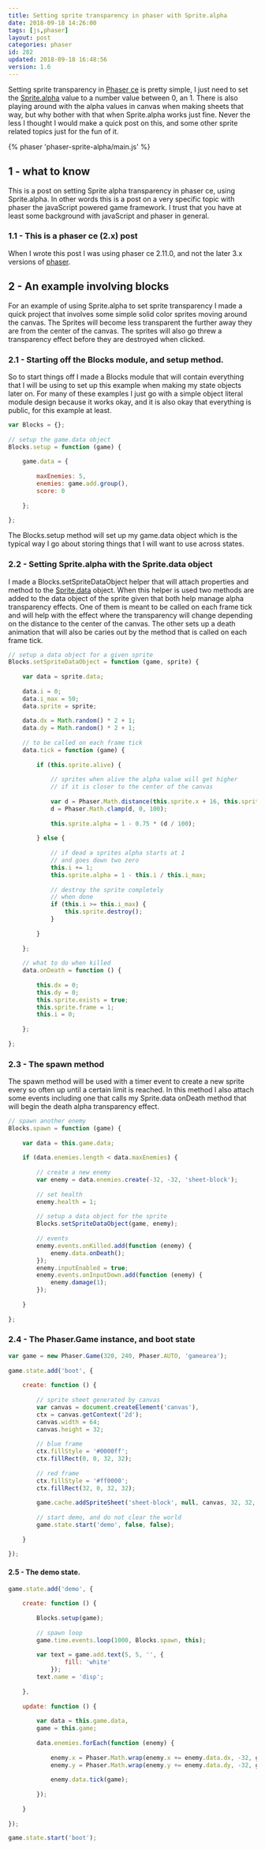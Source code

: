 ```yaml
---
title: Setting sprite transparency in phaser with Sprite.alpha
date: 2018-09-18 14:26:00
tags: [js,phaser]
layout: post
categories: phaser
id: 282
updated: 2018-09-18 16:48:56
version: 1.6
---
```


Setting sprite transparency in [Phaser ce](https://photonstorm.github.io/phaser-ce/) is pretty simple, I just need to set the [Sprite.alpha](https://photonstorm.github.io/phaser-ce/Phaser.Sprite.html#alpha) value to a number value between 0, an 1.  There is also playing around with the alpha values in canvas when making sheets that way, but why bother with that when Sprite.alpha works just fine. Never the less I thought I would make a quick post on this, and some other sprite related topics just for the fun of it.

<!-- more -->

{% phaser 'phaser-sprite-alpha/main.js' %}

## 1 - what to know

This is a post on setting Sprite alpha transparency in phaser ce, using Sprite.alpha. In other words this is a post on a very specific topic with phaser the javaScript powered game framework. I trust that you have at least some background with javaScript and phaser in general.

### 1.1 - This is a phaser ce (2.x) post

When I wrote this post I was using phaser ce 2.11.0, and not the later 3.x versions of [phaser](https://phaser.io/).

## 2 - An example involving blocks

For an example of using Sprite.alpha to set sprite transparency I made a quick project that involves some simple solid color sprites moving around the canvas. The Sprites will become less transparent the further away they are from the center of the canvas. The sprites will also go threw a transparency effect before they are destroyed when clicked.

### 2.1 - Starting off the Blocks module, and setup method.

So to start things off I made a Blocks module that will contain everything that I will be using to set up this example when making my state objects later on. For many of these examples I just go with a simple object literal module design because it works okay, and it is also okay that everything is public, for this example at least.

```js
var Blocks = {};
 
// setup the game.data object
Blocks.setup = function (game) {
 
    game.data = {
 
        maxEnemies: 5,
        enemies: game.add.group(),
        score: 0
 
    };
 
};
```

The Blocks.setup method will set up my game.data object which is the typical way I go about storing things that I will want to use across states.

### 2.2 - Setting Sprite.alpha with the Sprite.data object

I made a Blocks.setSpriteDataObject helper that will attach properties and method to the [Sprite.data](/2018/09/14/phaser-sprite-data/) object. When this helper is used two methods are added to the data object of the sprite given that both help manage alpha transparency effects. One of them is meant to be called on each frame tick and will help with the effect where the transparency will change depending on the distance to the center of the canvas. The other sets up a death animation that will also be caries out by the method that is called on each frame tick.

```js
// setup a data object for a given sprite
Blocks.setSpriteDataObject = function (game, sprite) {
 
    var data = sprite.data;
 
    data.i = 0;
    data.i_max = 50;
    data.sprite = sprite;
 
    data.dx = Math.random() * 2 + 1;
    data.dy = Math.random() * 2 + 1;
 
    // to be called on each frame tick
    data.tick = function (game) {
 
        if (this.sprite.alive) {
 
            // sprites when alive the alpha value will get higher
            // if it is closer to the center of the canvas
 
            var d = Phaser.Math.distance(this.sprite.x + 16, this.sprite.y + 16, game.world.centerX, game.world.centerY);
            d = Phaser.Math.clamp(d, 0, 100);
 
            this.sprite.alpha = 1 - 0.75 * (d / 100);
 
        } else {
 
            // if dead a sprites alpha starts at 1
            // and goes down two zero
            this.i += 1;
            this.sprite.alpha = 1 - this.i / this.i_max;
 
            // destroy the sprite completely
            // when done
            if (this.i >= this.i_max) {
                this.sprite.destroy();
            }
 
        }
 
    };
 
    // what to do when killed
    data.onDeath = function () {
 
        this.dx = 0;
        this.dy = 0;
        this.sprite.exists = true;
        this.sprite.frame = 1;
        this.i = 0;
 
    };
 
};
```

### 2.3 - The spawn method

The spawn method will be used with a timer event to create a new sprite every so often up until a certain limit is reached. In this method I also attach some events including one that calls my Sprite.data onDeath method that will begin the death alpha transparency effect.

```js
// spawn another enemy
Blocks.spawn = function (game) {
 
    var data = this.game.data;
 
    if (data.enemies.length < data.maxEnemies) {
 
        // create a new enemy
        var enemy = data.enemies.create(-32, -32, 'sheet-block');
 
        // set health
        enemy.health = 1;
 
        // setup a data object for the sprite
        Blocks.setSpriteDataObject(game, enemy);
 
        // events
        enemy.events.onKilled.add(function (enemy) {
            enemy.data.onDeath();
        });
        enemy.inputEnabled = true;
        enemy.events.onInputDown.add(function (enemy) {
            enemy.damage(1);
        });
 
    }
 
};
```

### 2.4 - The Phaser.Game instance, and boot state

```js
var game = new Phaser.Game(320, 240, Phaser.AUTO, 'gamearea');
 
game.state.add('boot', {
 
    create: function () {
 
        // sprite sheet generated by canvas
        var canvas = document.createElement('canvas'),
        ctx = canvas.getContext('2d');
        canvas.width = 64;
        canvas.height = 32;
 
        // blue frame
        ctx.fillStyle = '#0000ff';
        ctx.fillRect(0, 0, 32, 32);
 
        // red frame
        ctx.fillStyle = '#ff0000';
        ctx.fillRect(32, 0, 32, 32);
 
        game.cache.addSpriteSheet('sheet-block', null, canvas, 32, 32, 2, 0, 0);
 
        // start demo, and do not clear the world
        game.state.start('demo', false, false);
 
    }
 
});
```

#### 2.5 - The demo state.

```js
game.state.add('demo', {
 
    create: function () {
 
        Blocks.setup(game);
 
        // spawn loop
        game.time.events.loop(1000, Blocks.spawn, this);
 
        var text = game.add.text(5, 5, '', {
                fill: 'white'
            });
        text.name = 'disp';
 
    },
 
    update: function () {
 
        var data = this.game.data,
        game = this.game;
 
        data.enemies.forEach(function (enemy) {
 
            enemy.x = Phaser.Math.wrap(enemy.x += enemy.data.dx, -32, game.world.width + 32);
            enemy.y = Phaser.Math.wrap(enemy.y += enemy.data.dy, -32, game.world.height + 32);
 
            enemy.data.tick(game);
 
        });
 
    }
 
});

game.state.start('boot');
```